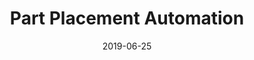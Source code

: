 ---
layout: default
modal-id: 0
title: Part Placement Automation
date: 2019-06-25
img: wrench/Wrench.png 
alt: image-alt
project-date: December 2019
description: <h2>Overview</h2> The initial goal of this project was to observe the manufacturing process of the wrench in question and identify a bottleneck in the process that can be addressed by automation. With that goal set out, there were no set requirements on what should be automated and how it should be automated. This allowed for freedom and trust in following the design process to achieve the optimal solution to this problem.<br><br> After journey mapping the manufacturing process, giving time values for each task as well as automatibility ratings and assessments regarding what would be gained from automation, it was clear to see that automating the set of tasks involved in placing the wrench jaws into the wrench would result in the most gain to the entire process. As such the task was set out to use/design whatever is deemed appropriate to automate this process in a way that is both accurate and fast. The resulting design is shown below<span>&#58;</span> <br> <br> <div align="center"> <iframe width="700" height="400" src="https://www.youtube-nocookie.com/embed/1hQX_BQMhLg" frameborder="0" allow="accelerometer; autoplay; encrypted-media; gyroscope; picture-in-picture" allowfullscreen></iframe> </div> <br> As will be detailed, the mechanical design for this project was primarily done using <a href="https://www.onshape.com/" target="_blank">OnShape</a> CAD software, the construction of the rig was done using various prototyping methods such as 3D printing and Laser Cutting; a PIC32MX795F512H microcontroller was used to control the system and the relevant peripheral circuitry; and coding of the microcontroller was done in C.<br> <br><h2>Approach</h2> As mentioned above, the first step of this project was just to observe. Professor Brown gave me videos of the current production process for the wrench and I began to make note of each task being undertaken, how long each task was taking and how that task affects the other tasks. It was clear that the biggest bottleneck in the process was the placing of the wrench jaws in the wrench. This task represented the biggest gain from automation but also perhaps one of the most challenging steps to automate given the precise needs for placing the jaw as well as the small amount of space in the middle of the wrench in which a mechanism can actuate.<br> <br>So begun the iterative process of design. The bulk of work done in this project was in mechanical design, each week brought about a new iteration of the current design as well as thoughts on a new approach. That journey can be mapped by following the different "STL" files of the various designs that were cycled through before arriving at the final stop.<br> <br>It became important to create journey maps of best case scenarios, so as to assess the approach and figure out what could be done in time as well as what could be done better.<br> <p align="center"><img src="img/portfolio/wrench/Wrench_Journey_Map.png" width="900" /></p><br> <br> Perhaps the most crucial change in the approach came about when it was decided that using gravity to place the jaws could simplify the process by eliminating the need to actuate within the small space in the middle of the wrench. This came about as a serendipitous thought during a brainstorming session with Professor Brown. <br> As such, the final approach was to use gravity to place the jaws in the wrench, with the assistance of an electromagnet and to rotate the wrench around the jig and repeat - so as to place all 6 jaws. <br><br> The full design journey is detailed below!<br><br><h2>Mechanical Design</h2>The mechanical design involved in this project was by far the most important, most complex and thus the most time consuming aspect of the project. As is the nature of design, it involved a lot of iterations as well as a few changes in approach that ultimately led to the final design. This final set up is shown below<span>&#58;</span><br> <p align="center"> <script src="https://embed.github.com/view/3d/LeTo37/Part_Placement_Automation_Project/master/Mechanical_Design/Current/3D_Prints/Final.stl"></script><img src="img/portfolio/wrench/Wrench.png" width="400" /> </p><br> <h3> Initial Designs</h3> The two initial goals of the design, deemed to be the most important in order to achieve the end goal, were to hold the wrench in place and then subsequently to be able to place a jaw in the wrench in a manner that could be repeated 6 times - for each jaw. This led to the first iterations of the design worth mentioning.<h4>Outer Jig - Wrench Holder</h4>It became clear that a way in which 6 jaws could be placed in a repetitive manner would be to hold the wrench in place around the center, wherein the jaw actuation would take place, and then rotate the wrench around this actuator. This led to the following design. The indentations around the circle are in there to allow for a jaw to be placed in any of those six spots. The raised bumps on either side of the circle are the to help fix the wrench in place.<br><p align="center"> <a href="https://github.com/LeTo37/Part_Placement_Automation_Project/blob/master/Mechanical_Design/Iterations/wrench_outer_jig_II.stl"><img src="img/portfolio/wrench/wrench_outer_jig_II.png" style="width:360px; height:300px" title="wrench_outer_jig_II" alt="outerjig"></a></p><br> This design was clearly not very good as it was not dimensioned well to hold the wrench at all. This design evolved into something that was built off of the wrench's actual dimensions. It included a bit more support for the bottom of the wrench.<br><p align="center"> <a href="https://github.com/LeTo37/Part_Placement_Automation_Project/blob/master/Mechanical_Design/Iterations/wrench_outer_jig_III.stl"><img src="img/portfolio/wrench/wrench_outer_jig_III.png" style="width:360px; height:300px" title="wrench_outer_jig_III" alt="outerjig"></a></p><br> This design finally became dimensioned to precisely hold the wrench open to a certain angle - so as to allow for the jaws to be placed within the wrench. It further includes some protection against the wrench falling out of the jig since the final design requires for the jig and wrench combination to be held at a 90 degree angle. <br> <p align="center"> <script src="https://embed.github.com/view/3d/LeTo37/Part_Placement_Automation_Project/master/Mechanical_Design/Current/3D_Prints/jig.stl"></script> </p><br><h4>Inner Jig - Jaw Placement</h4> The jaw placement designs tell a story of the two key changes of approach that completely revolutionised how the whole project would look.<br>The first design for the inner jig was based off of the idea that the jaws would be fed into the system from above in a uniform manner. This meant that the jaws would have to be shifted laterally in a translational manner so as to place the jaw in the wrench.<br><p align="center"> <script src="https://embed.github.com/view/3d/LeTo37/Part_Placement_Automation_Project/master/Mechanical_Design/Iterations/Feed_from_top.stl"></script> </p><br>As can be seen in the above design, the jaw was supposed to be caught by the "jaw placer" in the middle of the jig. This would then be actuated laterally - perhaps with a solenoid - from below so as to place the jaw.<br>The problem encountered with this design was that the reliability of the jaw falling in the correct orientation was low as well as the lack of physical space in which to actuate the "jaw placer". This led to the next idea which was to feed the jaws into the system from the bottom.<br><br>This design was based off of the same principle of using a "jaw placer" in the center of the jig to place the jaws. But this time the jaws being fed into the jig from the bottom would push against the ramp in the housing in the middle of the jig which would in turn force the jaw out of the opening and onto the "jaw placer". Subsequently, the "jaw placer" would then be actuated laterally from below so as to place the jaw.<br><p align="center"> <script src="https://embed.github.com/view/3d/LeTo37/Part_Placement_Automation_Project/master/Mechanical_Design/Iterations/Feed_from_bottom.stl"></script> </p><br>This again saw similar problems as the "feed from the top" design as the jaw still had to fall into place and the room for actuation was not improved.<br><br>While playing around with the 3D printed models of the design, it was noticed that holding the center jig at a 90 degree angle to the wrench allowed for the jaws in the system to simply fall into place! This revelation led to the final approach used in the project.<br><br><h2>Final Designs - Gravity is my Friend!</h2><h3> Inner Jig </h3>The final design idea is to have the jaws being fed laterally into the inner jig. Once in the inner jig, these jaws can then fall into the wrench if the outerjig holds the wrench in the correct spot. Below is the design for the inner jig, along with a feeding tube used to get the jaws into the jig<span>&#58;</span><br><p align="center"> <script src="https://embed.github.com/view/3d/LeTo37/Part_Placement_Automation_Project/master/Mechanical_Design/Current/3D_Prints/feeder_plus_inner.stl"></script><img src="img/portfolio/wrench/feeder.png" width="400" /></p><br> With this design, some key objectives in order to make it useful are to propel the jaws along the feeding tube into the inner jig, control how and when the jaws are dropped into the wrench and to keep the jaws in the correct orientation so that they can fall into place. A simple solution to solve all three of these objectives is to use an electromagnet placed at the head of the inner jig as well as a steel bar placed above the head of the inner jig that extends to the feeding tube. This bar will act as a magnet when the electromagnet is on and as such will keep the jaws oriented correctly. The steel bar can be seen in the image above. The placement of the electromagnet can be seen in the full assemnbly of the final design.<br><br><h3>Rig</h3> In order to have this design held at 90 degrees, a rig was designed. This rig was designed with two main objectives, it had to be able to support the weight of all the necessary components of the design and it had to allow for the movement necessary for the design. It can be seen below<span>&#58;</span><br><p align="center"> <script src="https://embed.github.com/view/3d/LeTo37/Part_Placement_Automation_Project/master/Mechanical_Design/Current/Laser_Cut_Pieces/Rig.stl"></script> </p><br> This rig is made from 3mm thick acryllic sheets and was laser cut and assembled from 6 parts. The drawings of these cuts can be found in `.dxf` format in <a href=https://github.com/LeTo37/Part_Placement_Automation_Project/blob/master/Mechanical_Design/Current/Laser_Cut_Pieces target="_blank">this directory</a> of the Github repository. The rig has holes in the front piece, these holes are there to allow for the necessary components of the design to be screwed into the correct location.<br><br><h3>Gears</h3> With the rig and inner jig in place, in order to rotate the outer jig holding the wrench around the inner jig - in order to place 6 jaws, it became clear that a gear system driven by a motor would be necessary. The gears were designed such that the driver gear could be controlled by a stepper motor and the driven gear can hold and rotate the outer jig. The gears were designed with a teeth ratio of 35/15. This was chosen to allow for easy rotation in minimal space, allowing the driver gear to be small but not require a very strong motor.<br> The driven gear was 3D printed so as to allow for it to be connected to the stepper motor using a sprocket with a set screw. This design is shown below, including the sprocket used<span>&#58;</span><br><p align="center"> <script src="https://embed.github.com/view/3d/LeTo37/Part_Placement_Automation_Project/master/Mechanical_Design/Current/3D_Prints/gear_driver.stl"></script><img src="img/portfolio/wrench/motor_gear.png" width="400" /> </p><br> The driven gear was laser cut and designed with a hole in the middle of it, in the shape of the outer jig. The outer jig was then joined to the gear making it one part capable of rotating around the inner jig while holding onto the wrench. The driven gear with the outer jig holding a wrench can be seen below<span>&#58;</span><br><p align="center"> <script src="https://embed.github.com/view/3d/LeTo37/Part_Placement_Automation_Project/master/Mechanical_Design/Current/Laser_Cut_Pieces/jig_gear.stl"></script><img src="img/portfolio/wrench/jig_gear_actual.png" width="400" /> </p><br><h3>Clamps</h3>Since the driven gear has to hold the wrench, this part - with the wrench in place, is heavy and could easily fall of the front of the rig. With this in mind, magnetic clamps were designed to hold the driven gear flush to the face of the rig while still allowing for full rotation of the gear.<br> These are designed to hold magnets on either side of the rig. This allows for the driven gear and the wrench to be easily removed for a new wrench to be placed into the system, yet it allows for the gear to rotate freely and mesh properly with the driver gear. The design is shown below, the cylindrical holes are dimensioned to hold magnets firmly in place<span>&#58;</span><br><p align="center"> <script src="https://embed.github.com/view/3d/LeTo37/Part_Placement_Automation_Project/master/Mechanical_Design/Current/3D_Prints/clamp.stl"></script> <img src="img/portfolio/wrench/clamp_actual.png" width="400" /></p><br><h3>Actuators</h3>In order to actuate the design as described, the electromagnet and stepper motor being used will need to be held in place.<br> The motor was held in place, with its shaft, at the necessary distance using a spacer screwed into both the front of the rig as well as the actual motor. This <a href=https://github.com/LeTo37/Part_Placement_Automation_Project/blob/master/Mechanical_Design/Current/3D_Prints/motor_spacer.stl target="_blank">spacer</a> was 3D printed.<br>Further, the electromagnet needs to be held at the head of the inner jig. This holder was made of two 3D printed parts, <a href=https://github.com/LeTo37/Part_Placement_Automation_Project/blob/master/Mechanical_Design/Current/3D_Prints/elecmag_holder1.stl target="_blank">elecmag_holder1</a> and <a href=https://github.com/LeTo37/Part_Placement_Automation_Project/blob/master/Mechanical_Design/Current/3D_Prints/elecmag_holder2.stl target="_blank">elecmag_holder2.</a> This was designed to be able to hold the heavy electromagnet in place while allowing for the full rotation of the wrench.<br><br> <h2>Electronics</h2> <p align="center"><img src="img/portfolio/wrench/electronics.png" width="650"/></p>The electronics of this system can be broken down into 3 seperate sections, namely the microntroller and the surrounding circuitry, the electromagnet driver and the stepper motor driver.<h3> Microcontroller</h3> The brains of the project allowing for the electromagnet to be triggered at the right time and controlling the rotation and timing of the stepper motor is a <a href=https://github.com/LeTo37/Part_Placement_Automation_Project/blob/master/Docs/PIC32MX1XX2XX-28-36-44-PIN-DS60001168K.pdf target="_blank">PIC32MX250F128B</a> microcontoller. <br> The breakout schematic of this microcontroller, necessary for programming as well as interaction at a 3.3V logic level, is shown below. It includes a 3.3V voltage regulator, a <a href="https://www.pololu.com/" target="_blank">Pololu</a> breakout board of a micro-usb connector as well as a MPLAB Snap for programming. <br><br> <p align="center"><img src="img/portfolio/wrench/PIC32_BREAKOUT.png" width="700" /> </p> <h3>Electromagnet Driver</h3> The circuitry that is used to drive the <a href="https://github.com/LeTo37/Part_Placement_Automation_Project/blob/master/Docs/Electromagnets_McMaster-Carr.pdf" target="_blank">electromagnet</a> consists of a GPIO pin from the microcontroller going through a 1 kilo Ohm resistor to the base of an NPN Darlington transistor. The collector of which is connected to a 12V power supply through a parallel combination of the electromagnet being activated and a flyback diode. The emmitter of the transistor is connected to ground. This allows the GPIO pin to be used as a simple on/off switch for the electromagnet.<p align="center"><img src="img/portfolio/wrench/ELECTROMAGNET_DRIVER.png" width="500"/></p><br><br><h3>Stepper Motor Driver</h3> The circuitry used to control the stepper motor is the Pololu <a href="https://github.com/LeTo37/Part_Placement_Automation_Project/blob/master/Docs/drv8825.pdf" target="_blank">MD20b</a> chip. This chip is a breakout board for the <a href="https://www.pololu.com/product/2133/resources" target="_blank">DRV8825</a> which has two H-bridge drivers and a microstepping indexer, along with some protective circuitry. This chip allows the stepper to be simply controlled by 3 GPIO pins to control the step resolution (M0,M1,M2) and one pin set to output a PWM signal (STEP). This chip also allows for 3.3V logic to be used from the microcontroller while supplying the motor with the 12V necessary to use it.<br>As can be seen in the <a href="https://github.com/LeTo37/Part_Placement_Automation_Project/tree/master/Code" target="_blank">code</a>, pins M0, M1 and M2 are used to set the resolution at which the motor is controlled. Setting M0 and M1 high and M2 low sets the driver to control the motor in 1/8 step mode, meaning the 200-step-per-revolution motor now has 1600 microsteps per revolution. A PWM signal is sent to the STEP pin to drive the motor.<br><p align="center"><img src="img/portfolio/wrench/STEPPER_MOTOR_DRIVER.png" width="500" /> </p><br><h2>Code</h2> The <a href="https://github.com/LeTo37/Part_Placement_Automation_Project/tree/master/Code" target="_blank">code</a> for this project was done in C in the <a href="https://www.microchip.com/mplab/mplab-x-ide" target="_blank">MPLAB X IDE</a>. This code is written for and loaded onto a <a href="https://github.com/LeTo37/Part_Placement_Automation_Project/blob/master/Docs/PIC32MX1XX2XX-28-36-44-PIN-DS60001168K.pdf" target="_blank">PIC32MX250F128B</a> microcontoller.<br><br> The purpose of this code is to control how the electromagnet and stepper motor get triggered and rotated respectively. The code controls GPIO pins on the microcontroller to be set high and low so as to rotate the stepper motor the necessary amount at the correct time and turn the electromagnet on and off at the correct times.<br> A user button is used to step through each state, these states being electromagnet off, electromagnet on and rotate stepper motor. This allows for easy control of the system. This code can be easily changed to not rely on the button, in order to run the process without human intervention.<br><br> <h2>Future Work</h2> Further work on this project could include<span>&#58;<br><br><ul><li> The mechanical and electrical design of an automated rivet pin placer. With this complete, the whole system can run independant of human interaction. I think a 'bullet magazine' type mechanism actuated with a solenoid could be used to achieve this.</li><li> The design and printing of a dedicated PCB for the system as opposed to leaving everything on a breadboard. With the schematics already developed, this could be done quickly and easily.</li><li> Integration with the rest of the manufacturing process as well as automation of the rest of the manufacturing process presents a great new challenge to tackle, one with great reward.</li> </ul> <br> <br> <h2>Further Reading </h2><br>For more detailed descriptions of how this all came together, please visit the project's Github repository found <a href="https://github.com/LeTo37/Part_Placement_Automation_Project" target="_blank">here.</a><br><br><br> <div align="center"> <iframe width="700" height="400" src="https://www.youtube-nocookie.com/embed/1hQX_BQMhLg" frameborder="0" allow="accelerometer; autoplay; encrypted-media; gyroscope; picture-in-picture" allowfullscreen></iframe> </div> <br>

---